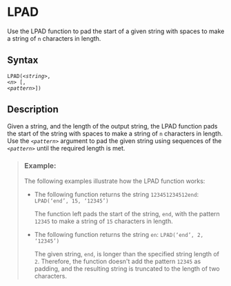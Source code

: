 <!-- loiob5a8a6072337433ebdc1145887ade880 -->

# LPAD

Use the LPAD function to pad the start of a given string with spaces to make a string of `n` characters in length.



<a name="loiob5a8a6072337433ebdc1145887ade880__section_uyh_41y_s4b"/>

## Syntax

<code>LPAD(<i class="varname">&lt;string&gt;</i>, <i class="varname">&lt;n&gt;</i> [, <i class="varname">&lt;pattern&gt;</i>])</code> 



<a name="loiob5a8a6072337433ebdc1145887ade880__section_vyh_41y_s4b"/>

## Description

Given a string, and the length of the output string, the LPAD function pads the start of the string with spaces to make a string of `n` characters in length. Use the <code><i class="varname">&lt;pattern&gt;</i></code> argument to pad the given string using sequences of the <code><i class="varname">&lt;pattern&gt;</i></code> until the required length is met.



> ### Example:  
> The following examples illustrate how the LPAD function works:
> 
> -   The following function returns the string `123451234512end`: `LPAD(‘end’, 15, ‘12345’)`
> 
>     The function left pads the start of the string, `end`, with the pattern `12345` to make a string of `15` characters in length.
> 
> -   The following function returns the string `en`: `LPAD(‘end’, 2, ‘12345’)`
> 
>     The given string, `end`, is longer than the specified string length of `2`. Therefore, the function doesn't add the pattern `12345` as padding, and the resulting string is truncated to the length of two characters.

